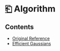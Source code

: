 # [⎗](../README.md) Algorithm

## Contents

- [Original Reference](./original-reference.md)
- [Efficient Gaussians](./efficient-gaussians.md)
